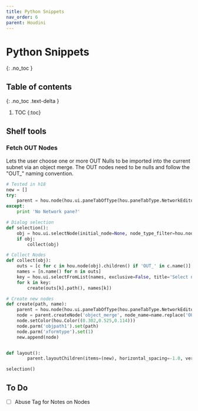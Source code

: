 ```yaml
---
title: Python Snippets
nav_order: 6
parent: Houdini
---
```


# Python Snippets
{: .no_toc }

## Table of contents
{: .no_toc .text-delta }

1. TOC
{:toc}

## Shelf tools
### Fetch OUT Nodes
Lets the user choose one or more OUT Nulls to be imported into the current subnet via an object merge. The OUT nodes need to be nulls and follow the "OUT_" naming convention.
```python
# Tested in h18
new = []
try:
    parent = hou.node(hou.ui.paneTabOfType(hou.paneTabType.NetworkEditor).pwd().path())
except:
    print 'No Network pane?'

# Dialog selection
def selection():
    obj = hou.ui.selectNode(initial_node=None, node_type_filter=hou.nodeTypeFilter.Obj, title='Select OBJ', multiple_select=False)
    if obj:
        collect(obj)

# Collect Nodes
def collect(obj):
    outs = [c for c in hou.node(obj).children() if 'OUT_' in c.name()]
    names = [n.name() for n in outs]
    key = hou.ui.selectFromList(names, exclusive=False, title='Select nodes to fetch', column_header="OUT Nodes", clear_on_cancel=True)
    for k in key:
        create(outs[k].path(), names[k])

# Create new nodes
def create(path, name):
    parent = hou.node(hou.ui.paneTabOfType(hou.paneTabType.NetworkEditor).pwd().path())
    node = parent.createNode('object_merge', node_name=name.replace('OUT_', 'IN_'))
    node.setColor(hou.Color((0.302,0.525,0.114)))
    node.parm('objpath1').set(path)
    node.parm('xformtype').set(1)
    new.append(node)


def layout():
        parent.layoutChildren(items=(new), horizontal_spacing=-1.0, vertical_spacing=0)

selection()
```

## To Do
- [ ] Abuse Tag for Notes on Nodes
